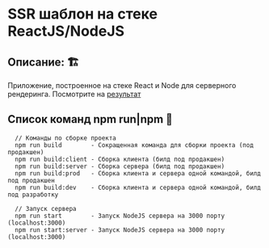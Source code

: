 # SSR шаблон на стеке ReactJS/NodeJS #


## Описание: 🏗️ ##
  Приложение, построенное на стеке React и Node для серверного рендеринга. Посмотрите на [результат](https://ssr-by-hand.herokuapp.com/)
## Список команд npm run|npm 🤖 ##
```
  // Команды по сборке проекта
  npm run build        - Сокращенная команда для сборки проекта (под продакшен)
  npm run build:client - Сборка клиента (билд под продакшен)
  npm run build:server - Сборка сервера (билд под продакшен)
  npm run build:prod   - Сборка клиента и сервера одной командой, билд под продакшен
  npm run build:dev    - Сборка клиента и сервера одной командой, билд под разработку
  
  // Запуск сервера
  npm run start        - Запуск NodeJS сервера на 3000 порту (localhost:3000)
  npm run start:server - Запуск NodeJS сервера на 3000 порту (localhost:3000)
```
